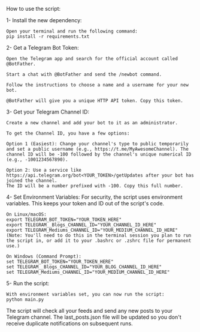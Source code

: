 
How to use the script:

1- Install the new dependency:

    Open your terminal and run the following command:
    pip install -r requirements.txt

2- Get a Telegram Bot Token:

    Open the Telegram app and search for the official account called @BotFather.

    Start a chat with @BotFather and send the /newbot command.

    Follow the instructions to choose a name and a username for your new bot.

    @BotFather will give you a unique HTTP API token. Copy this token.

3- Get your Telegram Channel ID:

    Create a new channel and add your bot to it as an administrator.

    To get the Channel ID, you have a few options:

    Option 1 (Easiest): Change your channel's type to public temporarily and set a public username (e.g., https://t.me/MyAwesomeChannel). The channel ID will be -100 followed by the channel's unique numerical ID (e.g., -1001234567890).

    Option 2: Use a service like https://api.telegram.org/bot<YOUR_TOKEN>/getUpdates after your bot has joined the channel.
    The ID will be a number prefixed with -100. Copy this full number.

4- Set Environment Variables:
    For security, the script uses environment variables. This keeps your token and ID out of the script's code.

    On Linux/macOS:
    export TELEGRAM_BOT_TOKEN="YOUR_TOKEN_HERE"
    export TELEGRAM__Blogs_CHANNEL_ID="YOUR_CHANNEL_ID_HERE"
    export TELEGRAM_Mediums_CHANNEL_ID="YOUR_MEDIUM_CHANNEL_ID_HERE"
    (Note: You'll need to do this in the terminal session you plan to run the script in, or add it to your .bashrc or .zshrc file for permanent use.)

    On Windows (Command Prompt):
    set TELEGRAM_BOT_TOKEN="YOUR_TOKEN_HERE"
    set TELEGRAM__Blogs_CHANNEL_ID="YOUR_BLOG_CHANNEL_ID_HERE"
    set TELEGRAM_Mediums_CHANNEL_ID="YOUR_MEDIUM_CHANNEL_ID_HERE"
5- Run the script:

    With environment variables set, you can now run the script:
    python main.py

The script will check all your feeds and send any new posts to your Telegram channel. The last_posts.json file will be updated so you don't receive duplicate notifications on subsequent runs.